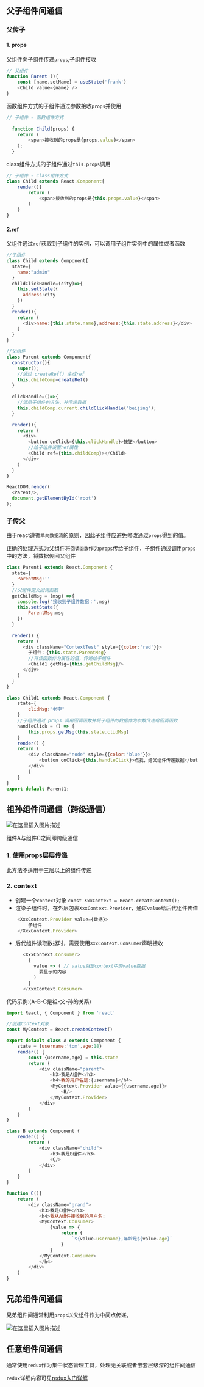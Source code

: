 ## 父子组件间通信

### 父传子
#### 1. props
父组件向子组件传递`props`,子组件接收

```javascript
// 父组件
function Parent (){
	const [name,setName] = useState('frank')
	<Child value={name} />
}
```

函数组件方式的子组件通过参数接收`props`并使用

```javascript
// 子组件 - 函数组件方式
	
  function Child(props) {
    return (
        <span>接收到的props是{props.value}</span>
    );
  }
```

class组件方式的子组件通过`this.props`调用
```javascript
// 子组件 - class组件方式
class Child extends React.Component{
	render(){
		return (
			<span>接收到的props是{this.props.value}</span>
		)
	}
}
```

#### 2.ref
父组件通过`ref`获取到子组件的实例，可以调用子组件实例中的属性或者函数

```javascript
//子组件
class Child extends Component{
  state={
    name:"admin"
  }
  childClickHandle=(city)=>{
    this.setState({
      address:city
    })
  }
  render(){
    return (
      <div>name:{this.state.name},address:{this.state.address}</div>
    )
  }
}

//父组件
class Parent extends Component{
  constructor(){
    super();
    //通过 createRef() 生成ref
    this.childComp=createRef()
  }
 
  clickHandle=()=>{
    //调用子组件的方法，并传递数据
    this.childComp.current.childClickHandle("beijing");
  }

  render(){
    return (
      <div>
        <button onClick={this.clickHandle}>按钮</button>
        //给子组件设置ref属性
        <Child ref={this.childComp}></Child>
      </div>
    )
  }
}

ReactDOM.render(
  <Parent/>,
  document.getElementById('root')
);

```

### 子传父
由于react遵循`单向数据流`的原则，因此子组件应避免修改通过`props`得到的值。

正确的处理方式为父组件将`回调函数`作为`props`传给子组件，子组件通过调用`props`中的方法，将数据传回父组件

```javascript
class Parent1 extends React.Component {
  state={
    ParentMsg:''
  }
  //父组件定义回调函数
  getChildMsg = (msg) =>{
    console.log('接收到子组件数据：',msg)
    this.setState({
        ParentMsg:msg
    })
  }
  
  render() {
    return (
      <div className="ContextTest" style={{color:'red'}}>
        子组件：{this.state.ParentMsg}
        //将该函数作为属性的值，传递给子组件
        <Child1 getMsg={this.getChildMsg}/>
      </div>
    )
  }
}

class Child1 extends React.Component {
    state={
        clidMsg:"老李"
    }
    //子组件通过 props 调用回调函数并将子组件的数据作为参数传递给回调函数
    handleClick = () => {
        this.props.getMsg(this.state.clidMsg) 
    }
    render() {
    return (
        <div className="node" style={{color:'blue'}}>
            <button onClick={this.handleClick}>点我，给父组件传递数据</button>
        </div>
        )
    }
}
export default Parent1;
```

## 祖孙组件间通信（跨级通信）
![在这里插入图片描述](https://img-blog.csdnimg.cn/9c8b0a6f67414c0f963044eaf7d7fe03.png)

组件A与组件C之间即跨级通信

### 1. 使用props层层传递
此方法不适用于三层以上的组件传递

### 2. context
- 创建一个`context`对象 `const XxxContext = React.createContext();`
- 渲染子组件时，在外层包裹`XxxContext.Provider`，通过`value`给后代组件传值

```javascript
	<XxxContext.Provider value={数据}>
		子组件
    </XxxContext.Provider>
```
- 后代组件读取数据时，需要使用`XxxContext.Consumer`声明接收

```javascript
	  <XxxContext.Consumer>
	    {
	      value => ( // value就是context中的value数据
	        要显示的内容
	      )
	    }
	  </XxxContext.Consumer>
```

代码示例:(A-B-C是祖-父-孙的关系)

```javascript
import React, { Component } from 'react'

//创建Context对象
const MyContext = React.createContext()

export default class A extends Component {
	state = {username:'tom',age:18}
	render() {
		const {username,age} = this.state
		return (
			<div className="parent">
				<h3>我是A组件</h3>
				<h4>我的用户名是:{username}</h4>
				<MyContext.Provider value={{username,age}}>
					<B/>
				</MyContext.Provider>
			</div>
		)
	}
}

class B extends Component {
	render() {
		return (
			<div className="child">
				<h3>我是B组件</h3>
				<C/>
			</div>
		)
	}
}

function C(){
	return (
		<div className="grand">
			<h3>我是C组件</h3>
			<h4>我从A组件接收到的用户名:
			<MyContext.Consumer>
				{value => {
				 	return {
						`${value.username},年龄是${value.age}`
					}
				}
			</MyContext.Consumer>
			</h4>
		</div>
	)
}
```

## 兄弟组件间通信
兄弟组件间通常利用`props`以父组件作为中间点传递，

![在这里插入图片描述](https://img-blog.csdnimg.cn/de15824093ef45a48640d6539d412f0e.png)
## 任意组件间通信
通常使用`redux`作为集中状态管理工具，处理无关联或者嵌套层级深的组件间通信

`redux`详细内容可见[redux入门详解](https://github.com/dax1-zyh/Steps-to-Master/blob/main/React/redux%E5%85%A5%E9%97%A8%E8%AF%A6%E8%A7%A3.md)